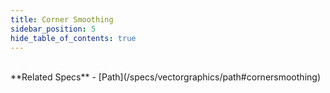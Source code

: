 ```yaml
---
title: Corner Smoothing
sidebar_position: 5
hide_table_of_contents: true
---
```


<DarumaPlayer src='https://raw.githubusercontent.com/verygoodgraphics/resource/main/feature/geometry__daruma/geometry__corner_smoothing.daruma' />

<br />
**Related Specs**
- [Path](/specs/vectorgraphics/path#cornersmoothing)
